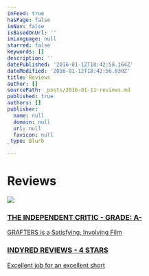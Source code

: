 ```yaml
---
inFeed: true
hasPage: false
inNav: false
isBasedOnUrl: ''
inLanguage: null
starred: false
keywords: []
description: ''
datePublished: '2016-01-12T18:42:58.164Z'
dateModified: '2016-01-12T18:42:56.030Z'
title: Reviews
author: []
sourcePath: _posts/2016-01-11-reviews.md
published: true
authors: []
publisher:
  name: null
  domain: null
  url: null
  favicon: null
_type: Blurb

---
```

# Reviews
![](https://s3-us-west-2.amazonaws.com/the-grid-img/p/0b54afb7a9af17dd73cee83ce9c4bcecfeb03176.jpg)

### [THE INDEPENDENT CRITIC - GRADE: A-][0]

[GRAFTERS is a Satisfying, Involving Film][0]

### [INDYRED REVIEWS - 4 STARS][1]

[Excellent job for an excellent short][1]

[0]: http://theindependentcritic.com/grafters
[1]: http://www.indyred.com/grafters-review.html